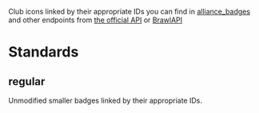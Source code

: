 Club icons linked by their appropriate IDs you can find in [alliance_badges](https://api.brawlify.com/game/csv_logic/alliance_badges) and other endpoints from [the official API](https://developer.brawlstars.com/) or [BrawlAPI](https://brawlapi.com/)

# Standards

## regular
Unmodified smaller badges linked by their appropriate IDs.